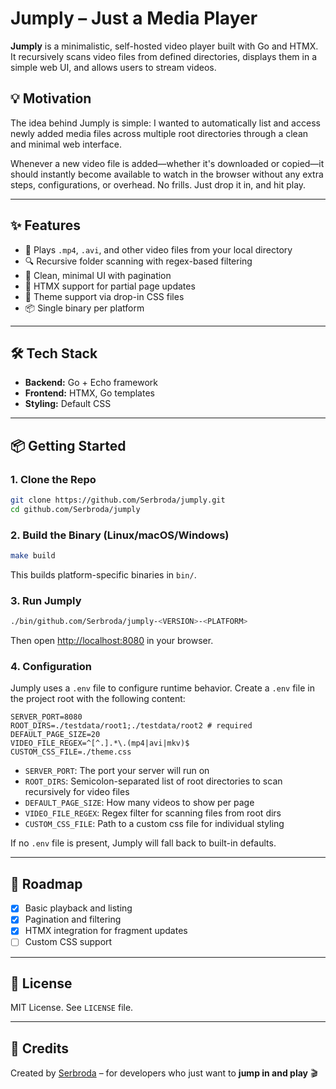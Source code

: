 # Jumply – Just a Media Player

**Jumply** is a minimalistic, self-hosted video player built with Go and HTMX. It recursively scans video files from defined directories, displays them in a simple web UI, and allows users to stream videos.

## 💡 Motivation

The idea behind Jumply is simple: I wanted to automatically list and access newly added media files across multiple root directories through a clean and minimal web interface.

Whenever a new video file is added—whether it's downloaded or copied—it should instantly become available to watch in the browser without any extra steps, configurations, or overhead. No frills. Just drop it in, and hit play.

---

## ✨ Features

- 🎥 Plays `.mp4`, `.avi`, and other video files from your local directory
- 🔍 Recursive folder scanning with regex-based filtering
- 📂 Clean, minimal UI with pagination
- 🚀 HTMX support for partial page updates
- 🎨 Theme support via drop-in CSS files
- 📦 Single binary per platform

---

## 🛠 Tech Stack

- **Backend:** Go + Echo framework
- **Frontend:** HTMX, Go templates
- **Styling:** Default CSS

---

## 📦 Getting Started

### 1. Clone the Repo
```bash
git clone https://github.com/Serbroda/jumply.git
cd github.com/Serbroda/jumply
```

### 2. Build the Binary (Linux/macOS/Windows)
```bash
make build
```

This builds platform-specific binaries in `bin/`.

### 3. Run Jumply
```bash
./bin/github.com/Serbroda/jumply-<VERSION>-<PLATFORM>
```

Then open [http://localhost:8080](http://localhost:8080) in your browser.

### 4. Configuration

Jumply uses a `.env` file to configure runtime behavior.
Create a `.env` file in the project root with the following content:

```env
SERVER_PORT=8080
ROOT_DIRS=./testdata/root1;./testdata/root2 # required
DEFAULT_PAGE_SIZE=20
VIDEO_FILE_REGEX=^[^.].*\.(mp4|avi|mkv)$
CUSTOM_CSS_FILE=./theme.css
```

- `SERVER_PORT`: The port your server will run on
- `ROOT_DIRS`: Semicolon-separated list of root directories to scan recursively for video files
- `DEFAULT_PAGE_SIZE`: How many videos to show per page
- `VIDEO_FILE_REGEX`: Regex filter for scanning files from root dirs
- `CUSTOM_CSS_FILE`: Path to a custom css file for individual styling

If no `.env` file is present, Jumply will fall back to built-in defaults.

---

## 🚧 Roadmap

- [x] Basic playback and listing
- [x] Pagination and filtering
- [x] HTMX integration for fragment updates
- [ ] Custom CSS support

---

## 📝 License

MIT License. See `LICENSE` file.

---

## 💬 Credits

Created by [Serbroda](https://github.com/Serbroda) – for developers who just want to **jump in and play** 🎬

